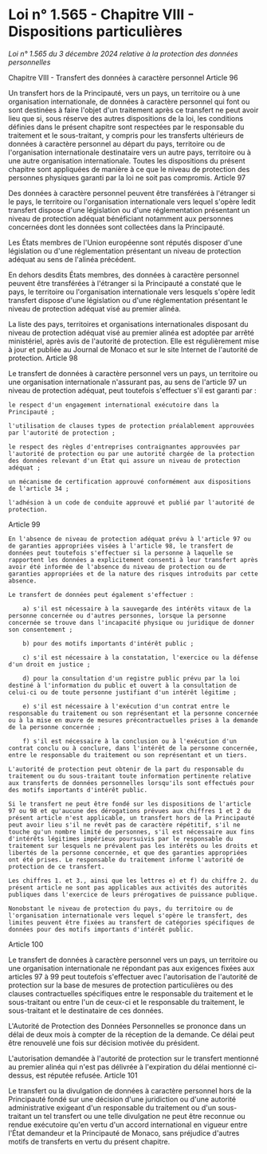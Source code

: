 # Loi n° 1.565 - Chapitre VIII - Dispositions particulières

*Loi n° 1.565 du 3 décembre 2024 relative à la protection des données personnelles*

Chapitre VIII - Transfert des données à caractère personnel
Article 96

Un transfert hors de la Principauté, vers un pays, un territoire ou à une organisation internationale, de données à caractère personnel qui font ou sont destinées à faire l'objet d'un traitement après ce transfert ne peut avoir lieu que si, sous réserve des autres dispositions de la loi, les conditions définies dans le présent chapitre sont respectées par le responsable du traitement et le sous-traitant, y compris pour les transferts ultérieurs de données à caractère personnel au départ du pays, territoire ou de l'organisation internationale destinataire vers un autre pays, territoire ou à une autre organisation internationale. Toutes les dispositions du présent chapitre sont appliquées de manière à ce que le niveau de protection des personnes physiques garanti par la loi ne soit pas compromis.
Article 97

Des données à caractère personnel peuvent être transférées à l'étranger si le pays, le territoire ou l'organisation internationale vers lequel s'opère ledit transfert dispose d'une législation ou d'une réglementation présentant un niveau de protection adéquat bénéficiant notamment aux personnes concernées dont les données sont collectées dans la Principauté.

Les États membres de l'Union européenne sont réputés disposer d'une législation ou d'une réglementation présentant un niveau de protection adéquat au sens de l'alinéa précédent.

En dehors desdits États membres, des données à caractère personnel peuvent être transférées à l'étranger si la Principauté a constaté que le pays, le territoire ou l'organisation internationale vers lesquels s'opère ledit transfert dispose d'une législation ou d'une réglementation présentant le niveau de protection adéquat visé au premier alinéa.

La liste des pays, territoires et organisations internationales disposant du niveau de protection adéquat visé au premier alinéa est adoptée par arrêté ministériel, après avis de l'autorité de protection. Elle est régulièrement mise à jour et publiée au Journal de Monaco et sur le site Internet de l'autorité de protection.
Article 98

Le transfert de données à caractère personnel vers un pays, un territoire ou une organisation internationale n'assurant pas, au sens de l'article 97 un niveau de protection adéquat, peut toutefois s'effectuer s'il est garanti par :

    le respect d'un engagement international exécutoire dans la Principauté ;

    l'utilisation de clauses types de protection préalablement approuvées par l'autorité de protection ;

    le respect des règles d'entreprises contraignantes approuvées par l'autorité de protection ou par une autorité chargée de la protection des données relevant d'un État qui assure un niveau de protection adéquat ;

    un mécanisme de certification approuvé conformément aux dispositions de l'article 34 ;

    l'adhésion à un code de conduite approuvé et publié par l'autorité de protection.

Article 99

    En l'absence de niveau de protection adéquat prévu à l'article 97 ou de garanties appropriées visées à l'article 98, le transfert de données peut toutefois s'effectuer si la personne à laquelle se rapportent les données a explicitement consenti à leur transfert après avoir été informée de l'absence du niveau de protection ou de garanties appropriées et de la nature des risques introduits par cette absence.

    Le transfert de données peut également s'effectuer :

        a) s'il est nécessaire à la sauvegarde des intérêts vitaux de la personne concernée ou d'autres personnes, lorsque la personne concernée se trouve dans l'incapacité physique ou juridique de donner son consentement ;

        b) pour des motifs importants d'intérêt public ;

        c) s'il est nécessaire à la constatation, l'exercice ou la défense d'un droit en justice ;

        d) pour la consultation d'un registre public prévu par la loi destiné à l'information du public et ouvert à la consultation de celui-ci ou de toute personne justifiant d'un intérêt légitime ;

        e) s'il est nécessaire à l'exécution d'un contrat entre le responsable du traitement ou son représentant et la personne concernée ou à la mise en œuvre de mesures précontractuelles prises à la demande de la personne concernée ;

        f) s'il est nécessaire à la conclusion ou à l'exécution d'un contrat conclu ou à conclure, dans l'intérêt de la personne concernée, entre le responsable du traitement ou son représentant et un tiers.

    L'autorité de protection peut obtenir de la part du responsable du traitement ou du sous-traitant toute information pertinente relative aux transferts de données personnelles lorsqu'ils sont effectués pour des motifs importants d'intérêt public.

    Si le transfert ne peut être fondé sur les dispositions de l'article 97 ou 98 et qu'aucune des dérogations prévues aux chiffres 1 et 2 du présent article n'est applicable, un transfert hors de la Principauté peut avoir lieu s'il ne revêt pas de caractère répétitif, s'il ne touche qu'un nombre limité de personnes, s'il est nécessaire aux fins d'intérêts légitimes impérieux poursuivis par le responsable du traitement sur lesquels ne prévalent pas les intérêts ou les droits et libertés de la personne concernée, et que des garanties appropriées ont été prises. Le responsable du traitement informe l'autorité de protection de ce transfert.

    Les chiffres 1. et 3., ainsi que les lettres e) et f) du chiffre 2. du présent article ne sont pas applicables aux activités des autorités publiques dans l'exercice de leurs prérogatives de puissance publique.

    Nonobstant le niveau de protection du pays, du territoire ou de l'organisation internationale vers lequel s'opère le transfert, des limites peuvent être fixées au transfert de catégories spécifiques de données pour des motifs importants d'intérêt public.

Article 100

Le transfert de données à caractère personnel vers un pays, un territoire ou une organisation internationale ne répondant pas aux exigences fixées aux articles 97 à 99 peut toutefois s'effectuer avec l'autorisation de l'autorité de protection sur la base de mesures de protection particulières ou des clauses contractuelles spécifiques entre le responsable du traitement et le sous-traitant ou entre l'un de ceux-ci et le responsable du traitement, le sous-traitant et le destinataire de ces données.

L'Autorité de Protection des Données Personnelles se prononce dans un délai de deux mois à compter de la réception de la demande. Ce délai peut être renouvelé une fois sur décision motivée du président.

L'autorisation demandée à l'autorité de protection sur le transfert mentionné au premier alinéa qui n'est pas délivrée à l'expiration du délai mentionné ci-dessus, est réputée refusée.
Article 101

Le transfert ou la divulgation de données à caractère personnel hors de la Principauté fondé sur une décision d'une juridiction ou d'une autorité administrative exigeant d'un responsable du traitement ou d'un sous-traitant un tel transfert ou une telle divulgation ne peut être reconnue ou rendue exécutoire qu'en vertu d'un accord international en vigueur entre l'État demandeur et la Principauté de Monaco, sans préjudice d'autres motifs de transferts en vertu du présent chapitre.
